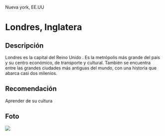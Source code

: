 Nueva york, EE.UU
# Londres, Inglatera

## Descripción
Londres es la capital del Reino Unido . Es la metrópolis más grande del país y su centro económico, de transporte y cultural. También se encuentra entre las grandes ciudades más antiguas del mundo, con una historia que abarca casi dos milenios.

## Recomendación
Aprender de su cultura

## Foto
![](https://encrypted-tbn2.gstatic.com/licensed-image?q=tbn:ANd9GcS3u9eMa4x98Br401ijIphtjbaNJ_KELzHtl8bvNaA_TRefifMLLhIEz08gMe0UDBMQsrA2tG1UEgGF99tUXEZO8xA6zX-n_ath6O0hYw)

